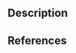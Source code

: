 <!-- markdownlint-disable MD041 -->

## Description
<!-- Describe your changes -->

## References
<!-- References to issues or other pull requests -->